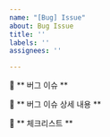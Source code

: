 ```yaml
---
name: "[Bug] Issue"
about: Bug Issue
title: ''
labels: ''
assignees: ''

---
```


:rocket: ** 버그 이슈 **


:rocket: ** 버그 이슈 상세 내용 **


:rocket: ** 체크리스트 **
